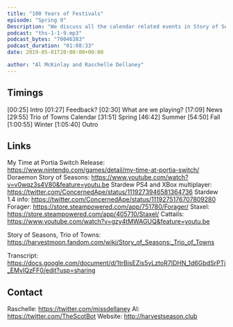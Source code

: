 ```yaml
---
title: "100 Years of Festivals"
episode: "Spring 9"
Description: "We discuss all the calendar related events in Story of Seasons: Trio of Towns"
podcast: "ths-1-1-9.mp3"
podcast_bytes: "70046383"
podcast_duration: "01:08:33"
date: 2019-05-01T20:00:00+00:00

author: "Al McKinlay and Raschelle Dellaney"
---
```


## Timings

[00:25] Intro
[01:27] Feedback?
[02:30] What are we playing?
[17:09] News
[29:55] Trio of Towns Calendar
[31:51] Spring
[46:42] Summer
[54:50] Fall
[1:00:55] Winter
[1:05:40] Outro

## Links

My Time at Portia Switch Release: https://www.nintendo.com/games/detail/my-time-at-portia-switch/
Doraemon Story of Seasons: https://www.youtube.com/watch?v=v0wqz3s4V80&feature=youtu.be
Stardew PS4 and XBox multiplayer: https://twitter.com/ConcernedApe/status/1119273946581364736
Stardew 1.4 info: https://twitter.com/ConcernedApe/status/1119275176707809280
Forager: https://store.steampowered.com/app/751780/Forager/
Staxel: https://store.steampowered.com/app/405710/Staxel/
Cattails: https://www.youtube.com/watch?v=gzy4tMWAGUQ&feature=youtu.be

Story of Seasons, Trio of Towns: https://harvestmoon.fandom.com/wiki/Story_of_Seasons:_Trio_of_Towns

Transcript: https://docs.google.com/document/d/1trBisEZis5vLztoR7IDHN_1d6GbdSrPTj_EMvIQzFF0/edit?usp=sharing

## Contact

Raschelle: https://twitter.com/missdellaney
Al: https://twitter.com/TheScotBot
Website: http://harvestseason.club
